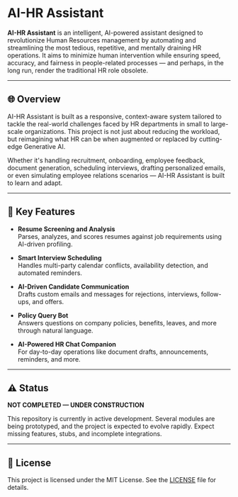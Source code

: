 # AI-HR Assistant

**AI-HR Assistant** is an intelligent, AI-powered assistant designed to revolutionize Human Resources management by automating and streamlining the most tedious, repetitive, and mentally draining HR operations. It aims to minimize human intervention while ensuring speed, accuracy, and fairness in people-related processes — and perhaps, in the long run, render the traditional HR role obsolete.

---

## 🌐 Overview

AI-HR Assistant is built as a responsive, context-aware system tailored to tackle the real-world challenges faced by HR departments in small to large-scale organizations. This project is not just about reducing the workload, but reimagining what HR can be when augmented or replaced by cutting-edge Generative AI.

Whether it's handling recruitment, onboarding, employee feedback, document generation, scheduling interviews, drafting personalized emails, or even simulating employee relations scenarios — AI-HR Assistant is built to learn and adapt.

---

## 🧠 Key Features

- **Resume Screening and Analysis**  
  Parses, analyzes, and scores resumes against job requirements using AI-driven profiling.

- **Smart Interview Scheduling**  
  Handles multi-party calendar conflicts, availability detection, and automated reminders.

- **AI-Driven Candidate Communication**  
  Drafts custom emails and messages for rejections, interviews, follow-ups, and offers.

- **Policy Query Bot**  
  Answers questions on company policies, benefits, leaves, and more through natural language.

- **AI-Powered HR Chat Companion**  
  For day-to-day operations like document drafts, announcements, reminders, and more.

---

## ⚠️ Status

**NOT COMPLETED — UNDER CONSTRUCTION**

This repository is currently in active development. Several modules are being prototyped, and the project is expected to evolve rapidly. Expect missing features, stubs, and incomplete integrations.

---

## 📄 License

This project is licensed under the MIT License. See the [LICENSE](LICENSE) file for details.
